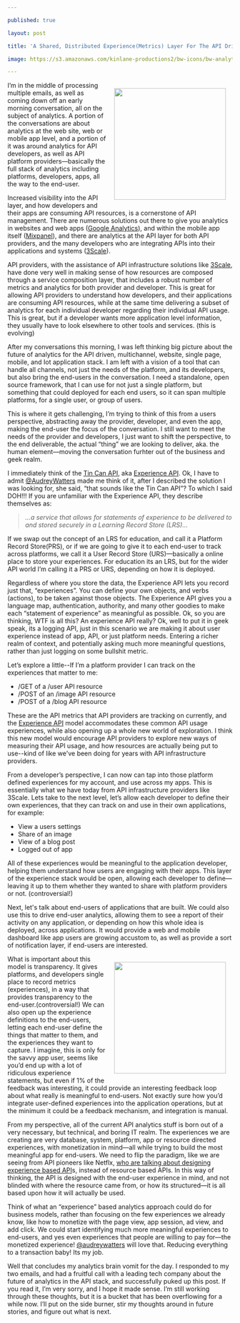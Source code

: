 ---
published: true
layout: post
title: 'A Shared, Distributed Experience(Metrics) Layer For The API Driven Application Stack'
image: https://s3.amazonaws.com/kinlane-productions2/bw-icons/bw-analytics-4.jpeg
---

<p><img style="padding: 15px;" src="https://s3.amazonaws.com/kinlane-productions2/bw-icons/bw-analytics-4.jpeg" alt="" width="250" align="right" />
<p>I&rsquo;m in the middle of processing multiple emails, as well as coming down off an early morning conversation, all on the subject of analytics. A portion of the conversations are about analytics at the web site, web or mobile app level, and a portion of it was around analytics for API developers, as well as API platform providers&mdash;basically the full stack of analytics including platforms, developers, apps, all the way to the end-user.
<p>Increased visibility into the API layer, and how developers and their apps are consuming API resources, is a cornerstone of API management. There are numerous solutions out there to give you analytics in websites and web apps (<a href="https://www.google.com/analytics/">Google Analytics</a>), and within the mobile app itself (<a href="https://bit.ly/1rggWl3">Mixpanel</a>), and there are analytics at the API layer for both API providers, and the many developers who are integrating APIs into their applications and systems (<a href="https://bit.ly/13esk6Q">3Scale</a>).
<p>API providers, with the assistance of API infrastructure solutions like <a href="https://bit.ly/13esk6Q">3Scale</a>, have done very well in making sense of how resources are composed through a service composition layer, that includes a robust number of metrics and analytics for both provider and developer. This is great for allowing API providers to understand how developers, and their applications are consuming API resources, while at the same time delivering a subset of analytics for each individual developer regarding their individual API usage. This is great, but if a developer wants more application level information, they usually have to look elsewhere to other tools and services. (this is evolving)
<p>After my conversations this morning, I was left thinking big picture about the future of analytics for the API driven, multichannel, website, single page, mobile, and Iot application stack. I am left with a vision of a tool that can handle all channels, not just the needs of the platform, and its developers, but also bring the end-users in the conversation. I need a standalone, open source framework, that I can use for not just a single platform, but something that could deployed for each end users, so it can span multiple platforms, for a single user, or group of users.
<p>This is where it gets challenging, I&rsquo;m trying to think of this from a users perspective, abstracting away the provider, developer, and even the app, making the end-user the focus of the conversation. I still want to meet the needs of the provider and developers, I just want to shift the perspective, to the end deliverable, the actual &ldquo;thing&rdquo; we are looking to deliver, aka. the human element&mdash;moving the conversation furhter out of the business and geek realm.
<p>I immediately think of the <a href="http://tincanapi.com/">Tin Can API</a>, aka <a href="https://bit.ly/1lEVW0y">Experience API</a>. Ok, I have to admit <a href="https://twitter.com/audreywatters">@AudreyWatters</a> made me think of it, after I described the solution I was looking for, she said, &ldquo;that sounds like the Tin Can API&rdquo;?  To which I said DOH!!! If you are unfamiliar with the Experience API, they describe themselves as:
<blockquote><em>...a service that allows for statements of experience to be delivered to and stored securely in a Learning Record Store (LRS)...</em></blockquote>
<p>If we swap out the concept of an LRS for education, and call it a Platform Record Store(PRS), or if we are going to give it to each end-user to track across platforms, we call it a User Record Store (URS)&mdash;basically a online place to store your experiences. For education its an LRS, but for the wider API world I&rsquo;m calling it a PRS or URS, depending on how it is deployed.
<p>Regardless of where you store the data, the Experience API lets you record just that, &ldquo;experiences&rdquo;. You can define your own objects, and verbs (actions), to be taken against those objects. The Experience API gives you a language map, authentication, authority, and many other goodies to make each &ldquo;statement of experience&rdquo; as meaningful as possible. Ok, so you are thinking, WTF is all this? An experience API really? Ok, well to put it in geek speak, its a logging API, just in this scenario we are making it about user experience instead of app, API, or just platform needs. Entering a richer realm of context, and potentially asking much more meaningful questions, rather than just logging on some bullshit metric.
<p>Let&rsquo;s explore a little--If I&rsquo;m a platform provider I can track on the experiences that matter to me:
<ul class="mainlist">
<li>/GET of a /user API resource</li>
<li>/POST of an /image API resource</li>
<li>/POST of a /blog API resource</li>
</ul>
<p>These are the API metrics that API providers are tracking on currently, and the <a href="https://bit.ly/1lEVW0y">Experience API</a> model accommodates these common API usage experiences, while also opening up a whole new world of exploration. I think this new model would encourage API providers to explore new ways of measuring their API usage, and how resources are actually being put to use--kind of like we've been doing for years with API infrastructure providers.
<p>From a developer&rsquo;s perspective, I can now can tap into those platform defined experiences for my account, and use across my apps. This is essentially what we have today from API infrastructure providers like 3Scale. Lets take to the next level, let&rsquo;s allow each developer to define their own experiences, that they can track on and use in their own applications, for example:
<ul class="mainlist">
<li>View a users settings</li>
<li>Share of an image</li>
<li>View of a blog post</li>
<li>Logged out of app</li>
</ul>
<p>All of these experiences would be meaningful to the application developer, helping them understand how users are engaging with their apps. This layer of the experience stack would be open, allowing each developer to define&mdash;leaving it up to them whether they wanted to share with platform providers or not. (controversial!)
<p>Next, let's talk about end-users of applications that are built. We could also use this to drive end-user analytics, allowing them to see a report of their activity on any application, or depending on how this whole idea is deployed, across applications. It would provide a web and mobile dashboard like app users are growing accustom to, as well as provide a sort of notification layer, if end-users are interested.
<p><a href="http://tincanapi.com/"><img style="padding: 15px;" src="https://s3.amazonaws.com/kinlane-productions2/api-evangelist/tin-can-api/tin-can-api-scorm-cloud.jpg" alt="" width="250" align="right" /></a>
<p>What is important about this model is transparency. It gives platforms, and developers single place to record metrics (experiences), in a way that provides transparency to the end-user.(controversial!) We can also open up the experience definitions to the end-users, letting each end-user define the things that matter to them, and the experiences they want to capture. I imagine, this is only for the savvy app user, seems like you&rsquo;d end up with a lot of ridiculous experience statements, but even if 1% of the feedback was interesting, it could provide an interesting feedback loop about what really is meaningful to end-users. Not exactly sure how you&rsquo;d integrate user-defined experiences into the application operations, but at the minimum it could be a feedback mechanism, and integration is manual.
<p>From my perspective, all of the current API analytics stuff is born out of a very necessary, but technical, and boring IT realm. The experiences we are creating are very database, system, platform, app or resource directed experiences, with monetization in mind&mdash;all while trying to build the most meaningful app for end-users. We need to flip the paradigm, like we are seeing from API pioneers like Netflx, <a href="http://thenextweb.com/dd/2013/12/17/future-api-design-orchestration-layer/">who are talking about designing experience based API</a>s, instead of resource based APIs. In this way of thinking, the API is designed with the end-user experience in mind, and not blinded with where the resource came from, or how its structured&mdash;it is all based upon how it will actually be used.
<p>Think of what an &ldquo;experience&rdquo; based analytics approach could do for business models, rather than focusing on the few experiences we already know, like how to monetize with the page view, app session, ad view, and add click. We could start identifying much more meaningful experiences to end-users, and yes even experiences that people are willing to pay for&mdash;the monetized experience! <a href="https://twitter.com/audreywatters">@audreywatters</a> will love that. Reducing everything to a transaction baby! Its my job.
<p>Well that concludes my analytics brain vomit for the day. I responded to my two emails, and had a fruitful call with a leading tech company about the future of analytics in the API stack, and successfully puked up this post. If you read it, I&rsquo;m very sorry, and I hope it made sense. I&rsquo;m still working through these thoughts, but it is a bucket that has been overflowing for a while now. I&rsquo;ll put on the side burner, stir my thoughts around in future stories, and figure out what is next.

